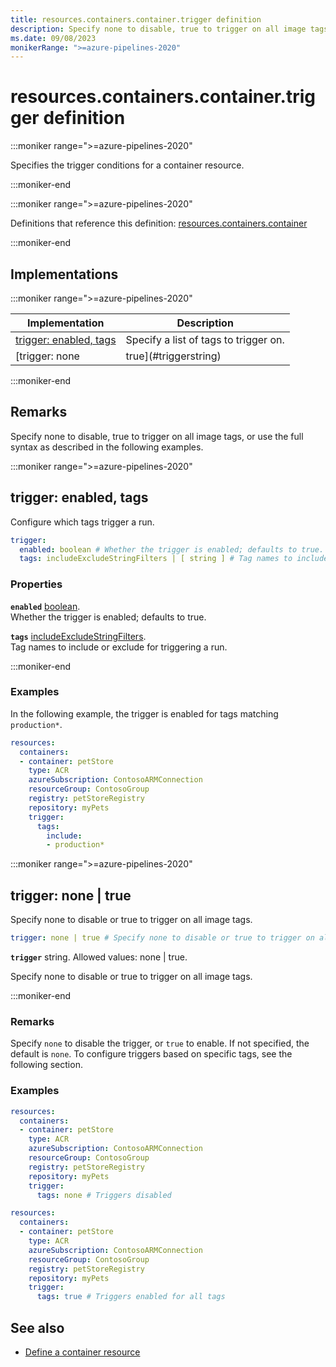 ```yaml
---
title: resources.containers.container.trigger definition
description: Specify none to disable, true to trigger on all image tags, or use the full syntax as described in the following examples.
ms.date: 09/08/2023
monikerRange: ">=azure-pipelines-2020"
---
```


# resources.containers.container.trigger definition

<!-- :::description::: -->
:::moniker range=">=azure-pipelines-2020"

<!-- :::editable-content name="description"::: -->
Specifies the trigger conditions for a container resource.
<!-- :::editable-content-end::: -->

:::moniker-end
<!-- :::description-end::: -->

<!-- :::parents::: -->
:::moniker range=">=azure-pipelines-2020"

Definitions that reference this definition: [resources.containers.container](resources-containers-container.md)

:::moniker-end
<!-- :::parents-end::: -->

## Implementations

<!-- :::implementations-list::: -->
:::moniker range=">=azure-pipelines-2020"

| Implementation | Description |
|---|---|
| [trigger: enabled, tags](#triggerobjectproperties) | Specify a list of tags to trigger on. |
| [trigger: none | true](#triggerstring) | Specify none to disable or true to trigger on all image tags. |

:::moniker-end
<!-- :::implementations-list-end::: -->

<!-- :::remarks::: -->
<!-- :::editable-content name="remarks"::: -->
## Remarks

Specify none to disable, true to trigger on all image tags, or use the full syntax as described in the following examples.
<!-- :::editable-content-end::: -->
<!-- :::remarks-end::: -->

<!-- :::examples::: -->
<!-- :::editable-content name="examples"::: -->
<!-- :::editable-content-end::: -->
<!-- :::examples-end::: -->

<!-- :::implementations::: -->
<!-- :::implementation-item name="trigger: object properties"::: -->
<a name="triggerobjectproperties"></a>
<!-- :::objectAnyOf::: -->
:::moniker range=">=azure-pipelines-2020"

<!-- :::implementation-signature::: -->
## trigger: enabled, tags
<!-- :::implementation-signature-end::: -->

<!-- :::implementation-description::: -->
<!-- :::editable-content name="description"::: -->
Configure which tags trigger a run.
<!-- :::editable-content-end::: -->
<!-- :::implementation-description-end::: -->

<!-- :::implementation-syntax::: -->
```yaml
trigger:
  enabled: boolean # Whether the trigger is enabled; defaults to true.
  tags: includeExcludeStringFilters | [ string ] # Tag names to include or exclude for triggering a run.
```
<!-- :::implementation-syntax-end::: -->

<!-- :::implementation-properties::: -->
### Properties

<!-- :::item name="enabled"::: -->
**`enabled`** [boolean](boolean.md).<br><!-- :::editable-content name="propDescription"::: -->
Whether the trigger is enabled; defaults to true.
<!-- :::editable-content-end::: -->
<!-- :::item-end::: -->
<!-- :::item name="tags"::: -->
**`tags`** [includeExcludeStringFilters](include-exclude-string-filters.md).<br><!-- :::editable-content name="propDescription"::: -->
Tag names to include or exclude for triggering a run.
<!-- :::editable-content-end::: -->
<!-- :::item-end::: -->
<!-- :::implementation-properties-end::: -->

:::moniker-end
<!-- :::objectAnyOf-end::: -->

<!-- :::remarks::: -->
<!-- :::editable-content name="remarks"::: -->
<!-- :::editable-content-end::: -->
<!-- :::remarks-end::: -->

<!-- :::examples::: -->
<!-- :::editable-content name="examples"::: -->
### Examples

In the following example, the trigger is enabled for tags matching `production*`.

```yaml
resources:         
  containers:
  - container: petStore      
    type: ACR  
    azureSubscription: ContosoARMConnection
    resourceGroup: ContosoGroup
    registry: petStoreRegistry
    repository: myPets
    trigger: 
      tags:
        include: 
        - production*
```
<!-- :::editable-content-end::: -->
<!-- :::examples-end::: -->
<!-- :::implementation-item-end::: -->
<!-- :::implementation-item name="trigger: string"::: -->
<a name="triggerstring"></a>
<!-- :::stringAnyOf::: -->
:::moniker range=">=azure-pipelines-2020"

<!-- :::implementation-signature::: -->
## trigger: none | true
<!-- :::implementation-signature-end::: -->

<!-- :::implementation-description::: -->
<!-- :::editable-content name="description"::: -->
Specify none to disable or true to trigger on all image tags.
<!-- :::editable-content-end::: -->
<!-- :::implementation-description-end::: -->

<!-- :::implementation-syntax::: -->
```yaml
trigger: none | true # Specify none to disable or true to trigger on all image tags.
```
<!-- :::implementation-syntax-end::: -->

<!-- :::implementation-string-item::: -->
**`trigger`** string. Allowed values: none | true.<br>
<!-- :::editable-content name="description"::: -->
Specify none to disable or true to trigger on all image tags.
<!-- :::editable-content-end::: -->
<!-- :::implementation-string-item-end::: -->

:::moniker-end
<!-- :::stringAnyOf-end::: -->

<!-- :::remarks::: -->
<!-- :::editable-content name="remarks"::: -->
### Remarks

Specify `none` to disable the trigger, or `true` to enable. If not specified, the default is `none`. To configure triggers based on specific tags, see the following section.
<!-- :::editable-content-end::: -->
<!-- :::remarks-end::: -->

<!-- :::examples::: -->
<!-- :::editable-content name="examples"::: -->
### Examples

```yaml
resources:         
  containers:
  - container: petStore      
    type: ACR  
    azureSubscription: ContosoARMConnection
    resourceGroup: ContosoGroup
    registry: petStoreRegistry
    repository: myPets
    trigger: 
      tags: none # Triggers disabled
```

```yaml
resources:         
  containers:
  - container: petStore      
    type: ACR  
    azureSubscription: ContosoARMConnection
    resourceGroup: ContosoGroup
    registry: petStoreRegistry
    repository: myPets
    trigger: 
      tags: true # Triggers enabled for all tags
```
<!-- :::editable-content-end::: -->
<!-- :::examples-end::: -->
<!-- :::implementation-item-end::: -->
<!-- :::implementations-end::: -->

<!-- :::see-also::: -->
<!-- :::editable-content name="seeAlso"::: -->
## See also

* [Define a container resource](/azure/devops/pipelines/process/resources#define-a-containers-resource)
<!-- :::editable-content-end::: -->
<!-- :::see-also-end::: -->
